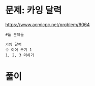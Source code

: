 # 문제: 카잉 달력
https://www.acmicpc.net/problem/6064

```
#풀 문제들

카잉 달력
수 이어 쓰기 1
1, 2, 3 더하기
```


# 풀이

``` python

```
